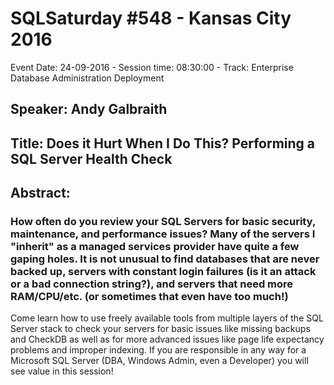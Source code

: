 # SQLSaturday #548 - Kansas City 2016
Event Date: 24-09-2016 - Session time: 08:30:00 - Track: Enterprise Database Administration  Deployment
## Speaker: Andy Galbraith
## Title: Does it Hurt When I Do This? Performing a SQL Server Health Check
## Abstract:
### How often do you review your SQL Servers for basic security, maintenance, and performance issues?  Many of the servers I "inherit" as a managed services provider have quite a few gaping holes. It is not unusual to find databases that are never backed up, servers with constant login failures (is it an attack or a bad connection string?), and servers that need more RAM/CPU/etc. (or sometimes that even have too much!) 

Come learn how to use freely available tools from multiple layers of the SQL Server stack to check your servers for basic issues like missing backups and CheckDB as well as for more advanced issues like page life expectancy problems and improper indexing. If you are responsible in any way for a Microsoft SQL Server (DBA, Windows Admin, even a Developer) you will see value in this session!
